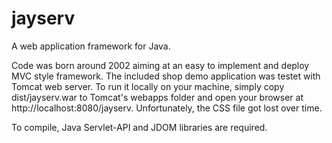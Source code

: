 # jayserv
A web application framework for Java. 

Code was born around 2002 aiming at an easy to implement and deploy MVC style framework. The included shop demo application was testet with Tomcat web server. To run it locally on your machine, simply copy dist/jayserv.war to Tomcat's webapps folder and open your browser at http://localhost:8080/jayserv. Unfortunately, the CSS file got lost over time.

To compile, Java Servlet-API and JDOM libraries are required.

